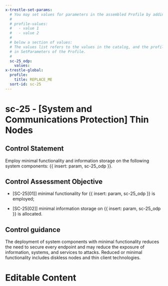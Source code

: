 ```yaml
---
x-trestle-set-params:
  # You may set values for parameters in the assembled Profile by adding
  #
  # profile-values:
  #   - value 1
  #   - value 2
  #
  # below a section of values:
  # The values list refers to the values in the catalog, and the profile-values represent values
  # in SetParameters of the Profile.
  #
  sc-25_odp:
    values:
x-trestle-global:
  profile:
    title: REPLACE_ME
  sort-id: sc-25
---
```


# sc-25 - \[System and Communications Protection\] Thin Nodes

## Control Statement

Employ minimal functionality and information storage on the following system components: {{ insert: param, sc-25_odp }}.

## Control Assessment Objective

- \[SC-25[01]\] minimal functionality for {{ insert: param, sc-25_odp }} is employed;

- \[SC-25[02]\] minimal information storage on {{ insert: param, sc-25_odp }} is allocated.

## Control guidance

The deployment of system components with minimal functionality reduces the need to secure every endpoint and may reduce the exposure of information, systems, and services to attacks. Reduced or minimal functionality includes diskless nodes and thin client technologies.

# Editable Content

<!-- Make additions and edits below -->
<!-- The above represents the contents of the control as received by the profile, prior to additions. -->
<!-- If the profile makes additions to the control, they will appear below. -->
<!-- The above markdown may not be edited but you may edit the content below, and/or introduce new additions to be made by the profile. -->
<!-- If there is a yaml header at the top, parameter values may be edited. Use --set-parameters to incorporate the changes during assembly. -->
<!-- The content here will then replace what is in the profile for this control, after running profile-assemble. -->
<!-- The current profile has no added parts for this control, but you may add new ones here. -->
<!-- Each addition must have a heading either of the form ## Control my_addition_name -->
<!-- or ## Part a. (where the a. refers to one of the control statement labels.) -->
<!-- "## Control" parts are new parts added after the statement part. -->
<!-- "## Part" parts are new parts added into the top-level statement part with that label. -->
<!-- Subparts may be added with nested hash levels of the form ### My Subpart Name -->
<!-- underneath the parent ## Control or ## Part being added -->
<!-- See https://ibm.github.io/compliance-trestle/tutorials/ssp_profile_catalog_authoring/ssp_profile_catalog_authoring for guidance. -->
